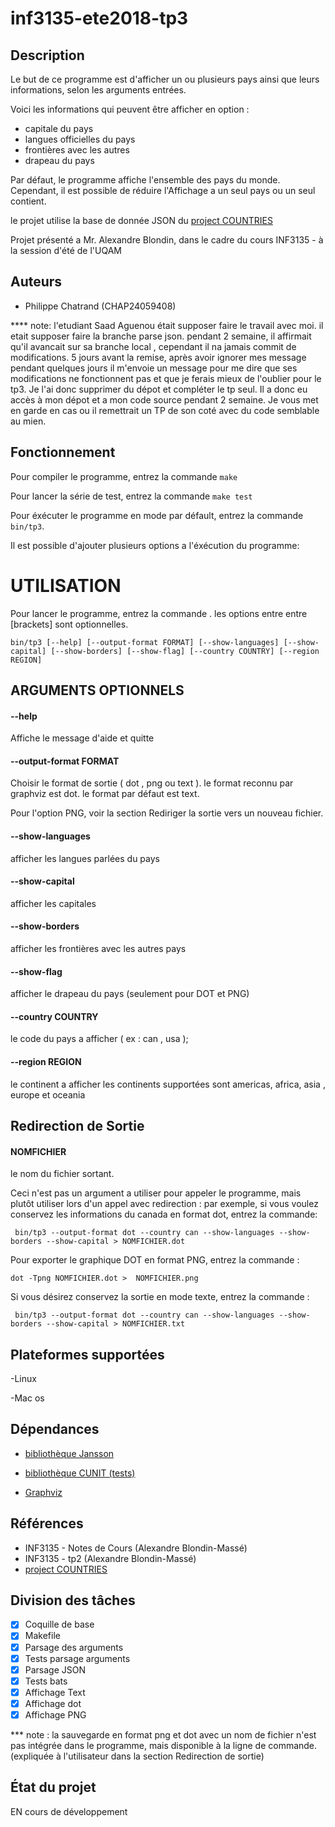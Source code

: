 # inf3135-ete2018-tp3


## Description

Le but de ce programme est d'afficher un ou plusieurs pays ainsi que leurs informations, selon les arguments entrées.

Voici les informations qui peuvent être afficher en option :

 - capitale du pays
 - langues officielles du pays
 - frontières avec les autres
 - drapeau du pays
 
Par défaut, le programme affiche l'ensemble des pays du monde. Cependant, il est possible de réduire l'Affichage a un seul pays ou un seul contient.

le projet utilise la base de donnée JSON du [project COUNTRIES](https://github.com/mledoze/countries)

Projet présenté a Mr. Alexandre Blondin, dans le cadre du cours INF3135 - à la session
d'été de l'UQAM

## Auteurs

- Philippe Chatrand (CHAP24059408)

**** note: l'etudiant Saad Aguenou était supposer faire le travail avec moi. il etait supposer faire la branche parse json. pendant 2 semaine, il affirmait qu'il avancait sur sa branche local
, cependant il na jamais commit de modifications. 5 jours avant la remise, après avoir ignorer mes message pendant quelques jours il m'envoie un message pour me dire que ses modifications ne fonctionnent pas et que je ferais mieux de l'oublier pour le tp3. Je l'ai donc
supprimer du dépot et compléter le tp seul. Il a donc eu accès à mon dépot et a mon code source pendant 2 semaine. Je vous met en garde en cas ou il remettrait un TP de son coté avec du code semblable au mien.


## Fonctionnement




Pour compiler le programme, entrez la commande `make`

Pour lancer la série de test, entrez la commande `make test`

Pour éxécuter le programme en mode par défault, entrez la commande `bin/tp3`.

Il est possible d'ajouter plusieurs options a l'éxécution du programme:

# UTILISATION

Pour lancer le programme, entrez la commande . les options entre entre [brackets] sont optionnelles.

  `bin/tp3 [--help] [--output-format FORMAT] [--show-languages] [--show-capital] [--show-borders] [--show-flag] [--country COUNTRY] [--region REGION]`

## ARGUMENTS OPTIONNELS

####  --help                 

Affiche le message d'aide et quitte 

#### --output-format FORMAT    

Choisir le format de sortie ( dot , png ou text ). le format reconnu par graphviz est dot. le format par défaut est text.

Pour l'option PNG, voir la section Rediriger la sortie vers un nouveau fichier.
                          
                             

#### --show-languages 

  
  afficher les langues parlées du pays
  
#### --show-capital  


afficher les capitales
  
#### --show-borders    


afficher les frontières avec les autres pays
  
#### --show-flag   


afficher le drapeau du pays (seulement pour DOT et PNG)
                             
#### --country COUNTRY  


le code du pays a afficher ( ex : can , usa );
  
#### --region REGION    


le continent a afficher les continents supportées sont 
americas, africa, asia , europe et oceania

		 

## Redirection de Sortie


#### NOMFICHIER 
le nom du fichier sortant. 

 Ceci n'est pas un argument a utiliser pour appeler le programme,
mais plutôt utiliser lors d'un appel avec redirection :
par exemple, si vous voulez conservez les informations du canada en format dot, entrez la commande:


` bin/tp3 --output-format dot --country can --show-languages --show-borders --show-capital > NOMFICHIER.dot`

Pour exporter le graphique DOT en format PNG, entrez la commande :

` dot -Tpng NOMFICHIER.dot >  NOMFICHIER.png `

Si vous désirez conservez la sortie en mode texte, entrez la commande :

` bin/tp3 --output-format dot --country can --show-languages --show-borders --show-capital > NOMFICHIER.txt`



## Plateformes supportées

-Linux

-Mac os


## Dépendances

- [bibliothèque Jansson](http://www.digip.org/jansson/)

- [bibliothèque CUNIT (tests)](http://cunit.sourceforge.net/)

- [Graphviz](https://graphviz.gitlab.io/)


## Références

- INF3135 - Notes de Cours (Alexandre Blondin-Massé)
- INF3135 - tp2 (Alexandre Blondin-Massé)
- [project COUNTRIES](https://github.com/mledoze/countries)

## Division des tâches


- [x] Coquille de base 
- [x] Makefile
- [x] Parsage des arguments 
- [x] Tests parsage arguments 
- [x] Parsage JSON 
- [x] Tests bats 
- [x] Affichage Text
- [x] Affichage dot
- [x] Affichage PNG 

*** note : la sauvegarde en format png et dot avec un nom de fichier n'est pas intégrée dans le programme, mais disponible à la ligne de commande. (expliquée à l'utilisateur dans la section Redirection de sortie)


 

## État du projet

EN cours de développement


